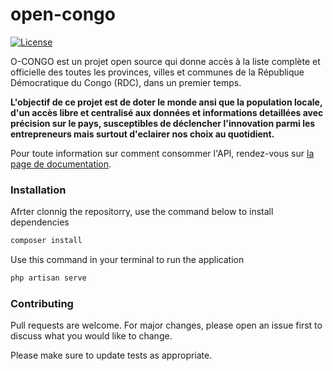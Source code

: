 # open-congo

<a href="https://packagist.org/packages/laravel/framework"><img src="https://poser.pugx.org/laravel/framework/license.svg" alt="License"></a>

O-CONGO est un projet open source qui donne accès à la liste complète et officielle des toutes les provinces, villes et communes de la République Démocratique du Congo (RDC), dans un premier temps.

**L'objectif de ce projet est de doter le monde ansi que la population locale, d'un accès libre et centralisé aux données et informations detaillées avec précision sur le pays, susceptibles de déclencher l'innovation parmi les entrepreneurs mais surtout d'eclairer nos choix au quotidient.**

Pour toute information sur comment consommer l'API, rendez-vous sur [la page de documentation](https://o-congo.smirltech.com/docs).


### Installation

Afrter clonnig the repositorry, use the command below to install dependencies

```bash
composer install
```

Use this command in your terminal to run the application

```bash
php artisan serve
``````


### Contributing
Pull requests are welcome. For major changes, please open an issue first to discuss what you would like to change.

Please make sure to update tests as appropriate.

